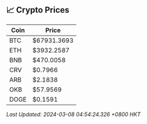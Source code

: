 ## 📈 Crypto Prices

| Coin | Price |
| ---- | ----- |
| BTC | $67931.3693 |
| ETH | $3932.2587 |
| BNB | $470.0058 |
| CRV | $0.7966 |
| ARB | $2.1838 |
| OKB | $57.9569 |
| DOGE | $0.1591 |

_Last Updated: 2024-03-08 04:54:24.326 +0800 HKT_